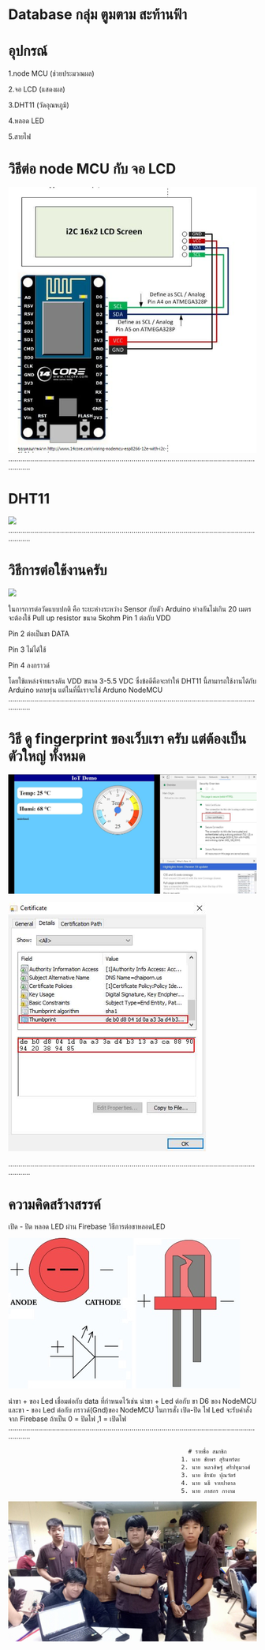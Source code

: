 # Database กลุ่ม ตูมตาม สะท้านฟ้า

# อุปกรณ์

1.node MCU (ช่วยประมวณผล)

2.จอ LCD (แสดงผล)

3.DHT11 (วัดอุณหภูมิ)

4.หลอด LED 

5.สายไฟ 


# วิธีต่อ node MCU กับ จอ LCD


![alttext](https://github.com/jokermarkk/Database/blob/master/%E0%B8%A7%E0%B8%B4%E0%B8%98%E0%B8%B5%E0%B8%95%E0%B9%88%E0%B8%AD%20node%20MCU%20%E0%B8%81%E0%B8%B1%E0%B8%9A%20%E0%B8%88%E0%B8%AD%20LCD.jpg?raw=true)
.......................................................................................................................................
 
# DHT11

<a href="http://www.mx7.com/view2/A2v6md22PxdZfQLa" target="_blank"><img border="0" src="http://www.mx7.com/i/0a4/5pnkIF.png" /></a>
.......................................................................................................................................

# วิธีการต่อใช้งานครับ

<a href="http://www.mx7.com/view2/A2v75Wi1ptvOEn2u" target="_blank"><img border="0" src="http://www.mx7.com/i/05d/GjLehl.gif" /></a>

ในการการต่อวัดแบบปกติ คือ ระยะห่างระหว่าง Sensor กับตัว Arduino ห่างกันไม่เกิน 20 เมตร จะต้องใช้ Pull up resistor ขนาด 5kohm 
   Pin 1  ต่อกับ VDD

   Pin 2  ต่อเป็นขา DATA

   Pin 3  ไม่ได้ใช้

   Pin 4  ลงกราวด์

โดยใช้แหล่งจ่ายแรงดัน VDD ขนาด 3-5.5 VDC ซึ่งข้อดีคือจะทำให้ DHT11 นี้สามารถใช้งานได้กับ Arduino หลายรุ่น แต่ในที่นี้เราจะใช่ Arduno NodeMCU
.......................................................................................................................................


# วิธี ดู fingerprint ของเว็บเรา ครับ แต่ต้องเป็นตัวใหญ่ ทั้งหมด

![alttext](https://github.com/jokermarkk/Database/blob/master/1%20fingerprint.jpg)

![alttext](https://github.com/jokermarkk/Database/blob/master/2%20fingerprint.jpg)

.......................................................................................................................................


# ความคิดสร้างสรรค์

เปิด - ปิด หลอด LED ผ่าน Firebase
วิธีการต่อขาหลอดLED

![alttext](https://github.com/jokermarkk/Database/blob/master/%E0%B8%AB%E0%B8%A5%E0%B8%AD%E0%B8%94%E0%B9%84%E0%B8%9F.jpg)

นำขา + ของ Led เชื่อมต่อกับ data ที่กำหนดไว้เช่น 
นำขา + Led ต่อกับ ขา D6 ของ NodeMCU และขา - ของ Led ต่อกับ กราวด์(Gnd)ของ NodeMCU
ในการสั่ง เปิด-ปิด ไฟ Led จะรับคำสั่งจาก Firebase ถ้าเป็น 0 = ปิดไฟ ,1 = เปิดไฟ 
.......................................................................................................................................

                                                       # รายชื่อ สมาชิก
                                                     1. นาย ชัยพร สุรินทร์ตะ
                                                     2. นาย พลวสิษฐ์ ศรีปทุมวงศ์
                                                     3. นาย ธีรนัย ปุณวัตร์
                                                     4. นาย นธี จายปาตาล
                                                     5. นาย ภาสกร กางาม
![alttext](https://github.com/jokermarkk/Database/blob/master/20883953_1462810363785994_1496489983_o.jpg)
